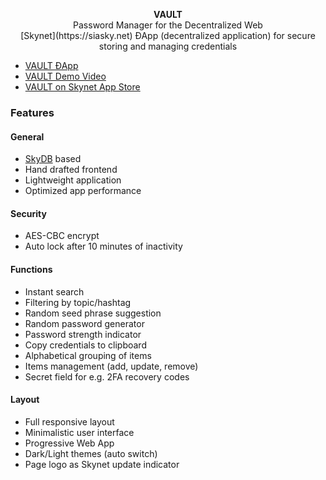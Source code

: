 <p align="center">
    <b>VAULT</b>
    <br>
    Password Manager for the Decentralized Web
    <br>
    [Skynet](https://siasky.net) ÐApp (decentralized application) for secure storing and managing credentials
</p>

* [VAULT ÐApp](https://siasky.net/_AXPtfsk-0pN8arfLDC9aO4rJzYzhR82UA-u13JT3cEhFg/)
* [VAULT Demo Video](https://siasky.net/_AnpmkU8-A5HT29gqV-5gXxISBY--J_xWDxgxZRpLD1ZrQ)
* [VAULT on Skynet App Store](https://siasky.net/hns/skyapps/#/apps/utilities)

### Features

#### General
* [SkyDB](https://blog.sia.tech/skydb-a-mutable-database-for-the-decentralized-web-7170beeaa985) based
* Hand drafted frontend
* Lightweight application
* Optimized app performance

#### Security
* AES-CBC encrypt
* Auto lock after 10 minutes of inactivity

#### Functions
* Instant search
* Filtering by topic/hashtag
* Random seed phrase suggestion
* Random password generator
* Password strength indicator
* Copy credentials to clipboard
* Alphabetical grouping of items
* Items management (add, update, remove)
* Secret field for e.g. 2FA recovery codes

#### Layout
* Full responsive layout
* Minimalistic user interface
* Progressive Web App
* Dark/Light themes (auto switch)
* Page logo as Skynet update indicator
